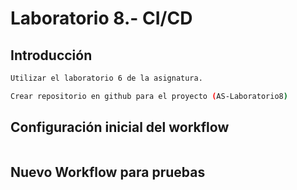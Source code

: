 # Laboratorio 8.- CI/CD

## Introducción

```bash
Utilizar el laboratorio 6 de la asignatura.

Crear repositorio en github para el proyecto (AS-Laboratorio8)
```

## Configuración inicial del workflow

```bash

```

## Nuevo Workflow para pruebas

```bash

```
